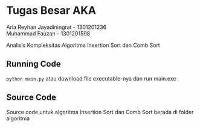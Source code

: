 # Tugas Besar AKA
Aria Reyhan Jayadiningrat - 1301201236  
Muhammad Fauzan - 1301201598  
  
Analisis Kompleksitas Algoritma Insertion Sort dan Comb Sort  
  
## Running Code
`python main.py`
atau download file executable-nya dan run main.exe

## Source Code
Source code untuk algoritma Insertion Sort dan Comb Sort berada di folder algoritma
